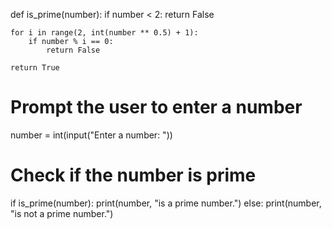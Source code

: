 def is_prime(number):
    if number < 2:
        return False

    for i in range(2, int(number ** 0.5) + 1):
        if number % i == 0:
            return False

    return True

# Prompt the user to enter a number
number = int(input("Enter a number: "))

# Check if the number is prime
if is_prime(number):
    print(number, "is a prime number.")
else:
    print(number, "is not a prime number.")
